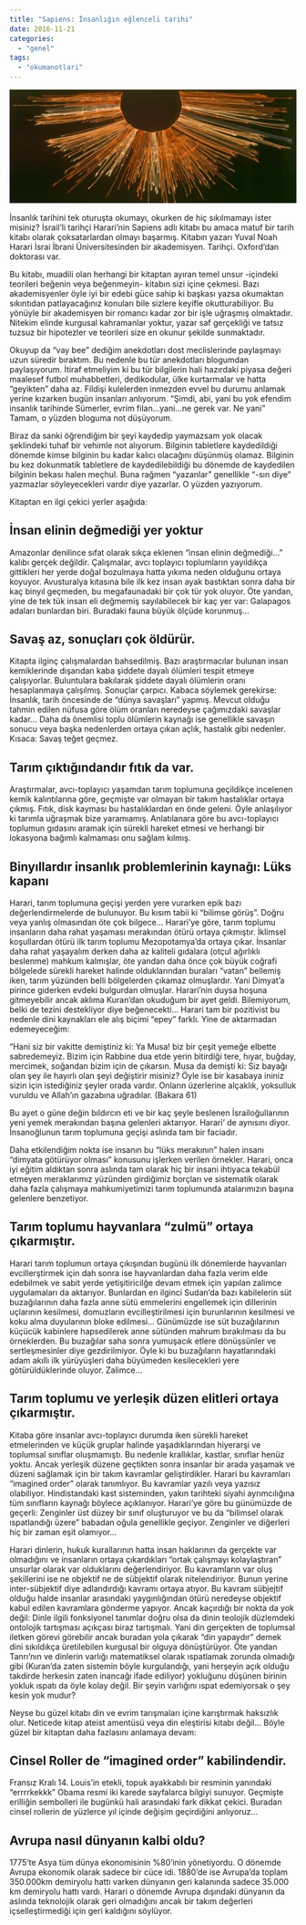 ```yaml
---
title: "Sapiens: İnsanlığın eğlenceli tarihi"
date: 2016-11-21
categories: 
  - "genel"
tags: 
  - "okumanotlari"
---
```


![](/images/tumblr_inline_ogzmtlh2LJ1r4exmc_540.jpg)

İnsanlık tarihini tek oturuşta okumayı, okurken de hiç sıkılmamayı ister misiniz? İsrail’li tarihçi Harari’nin Sapiens adlı kitabı bu amaca matuf bir tarih kitabı olarak çoksatarlardan olmayı başarmış. Kitabın yazarı Yuval Noah Harari İsrai İbrani Üniversitesinden bir akademisyen. Tarihçi. Oxford’dan doktorası var.  

Bu kitabı, muadili olan herhangi bir kitaptan ayıran temel unsur -içindeki teorileri beğenin veya beğenmeyin- kitabın sizi içine çekmesi. Bazı akademisyenler öyle iyi bir edebi güce sahip ki başkası yazsa okumaktan sıkıntıdan patlayacağınız konuları bile sizlere keyifle okutturabiliyor. Bu yönüyle bir akademisyen bir romancı kadar zor bir işle uğraşmış olmaktadır. Nitekim elinde kurgusal kahramanlar yoktur, yazar saf gerçekliği ve tatsız tuzsuz bir hipotezler ve teorileri size en okunur şekilde sunmaktadır.

Okuyup da “vay bee” dediğim anekdotları dost meclislerinde paylaşmayı uzun süredir bıraktım. Bu nedenle bu tür anekdotları blogumdan paylaşıyorum. İtiraf etmeliyim ki bu tür bilgilerin hali hazırdaki piyasa değeri maalesef futbol muhabbetleri, dedikodular, ülke kurtarmalar ve hatta “geyikten” daha az. Fildişi kulelerden inmezden evvel bu durumu anlamak yerine kızarken bugün insanları anlıyorum. “Şimdi, abi, yani bu yok efendim insanlık tarihinde Sümerler, evrim filan…yani…ne gerek var. Ne yani” Tamam, o yüzden bloguma not düşüyorum.

Biraz da sanki öğrendiğim bir şeyi kaydedip yaymazsam yok olacak şeklindeki tuhaf bir vehimle not alıyorum. Bilginin tabletlere kaydedildiği dönemde kimse bilginin bu kadar kalıcı olacağını düşünmüş olamaz. Bilginin bu kez dokunmatik tabletlere de kaydedilebildiği bu dönemde de kaydedilen bilginin bekası halen meçhul. Buna rağmen “yazanlar” genellikle “-sın diye” yazmazlar söyleyecekleri vardır diye yazarlar. O yüzden yazıyorum.

Kitaptan en ilgi çekici yerler aşağıda:

## İnsan elinin değmediği yer yoktur

Amazonlar denilince sıfat olarak sıkça eklenen “insan elinin değmediği…” kalıbı gerçek değildir. Çalışmalar, avcı toplayıcı toplumların yayıldıkça gittikleri her yerde doğal bozulmaya hatta yıkıma neden olduğunu ortaya koyuyor. Avusturalya kıtasına bile ilk kez insan ayak bastıktan sonra daha bir kaç binyıl geçmeden, bu megafaunadaki bir çok tür yok oluyor. Öte yandan, yine de tek tük insan eli değmemiş sayılabilecek bir kaç yer var: Galapagos adaları bunlardan biri. Buradaki fauna büyük ölçüde korunmuş…

## Savaş az, sonuçları çok öldürür.

Kitapta ilginç çalışmalardan bahsedilmiş. Bazı araştırmacılar bulunan insan kemiklerinde dışarıdan kaba şiddete dayalı ölümleri tespit etmeye çalışıyorlar. Buluntulara bakılarak şiddete dayalı ölümlerin oranı hesaplanmaya çalışılmış. Sonuçlar çarpıcı. Kabaca söylemek gerekirse: İnsanlık, tarih öncesinde de “dünya savaşları” yapmış. Mevcut olduğu tahmin edilen nüfusa göre ölüm oranları neredeyse çağımızdaki savaşlar kadar… Daha da önemlisi toplu ölümlerin kaynağı ise genellikle savaşın sonucu veya başka nedenlerden ortaya çıkan açlık, hastalık gibi nedenler. Kısaca: Savaş teğet geçmez.

## Tarım çıktığındandır fıtık da var.

Araştırmalar, avcı-toplayıcı yaşamdan tarım toplumuna geçildikçe incelenen kemik kalıntılarına göre, geçmişte var olmayan bir takım hastalıklar ortaya çıkmış. Fıtık, disk kayması bu hastalıklardan en önde geleni. Öyle anlaşılıyor ki tarımla uğraşmak bize yaramıamış. Anlatılanara göre bu avcı-toplayıcı toplumun gıdasını aramak için sürekli hareket etmesi ve herhangi bir lokasyona bağımlı kalmaması onu sağlam kılmış.

## Binyıllardır insanlık problemlerinin kaynağı: Lüks kapanı

Harari, tarım toplumuna geçişi yerden yere vurarken epik bazı değerlendirmelerde de bulunuyor. Bu kısım tabii ki “bilimse görüş”. Doğru veya yanlış olmasından öte çok bilgece… Harari’ye göre, tarım toplumu insanların daha rahat yaşaması merakından ötürü ortaya çıkmıştır. İklimsel koşullardan ötürü ilk tarım toplumu Mezopotamya’da ortaya çıkar. İnsanlar daha rahat yaşayalım derken daha az kaliteli gıdalara (otçul ağırlıklı beslenme) mahkum kalmışlar, öte yandan daha önce çok büyük coğrafi bölgelede sürekli hareket halinde olduklarından buraları “vatan” bellemiş iken, tarım yüzünden belli bölgelerden çıkamaz olmuşlardır. Yani Dimyat’a pirince giderken evdeki bulgurdan olmuşlar. Harari’nin duysa hoşuna gitmeyebilir ancak aklıma Kuran’dan okuduğum bir ayet geldi. Bilemiyorum, belki de tezini destekliyor diye beğenecekti… Harari tam bir pozitivist bu nedenle dini kaynakları ele alış biçimi “epey” farklı. Yine de aktarmadan edemeyeceğim:

“Hani siz bir vakitte demiştiniz ki: Ya Musa! biz bir çeşit yemeğe elbette sabredemeyiz. Bizim için Rabbine dua etde yerin bitirdiği tere, hıyar, buğday, mercimek, soğandan bizim için de çıkarsın. Musa da demişti ki: Siz bayağı olan şey ile hayırlı olan şeyi değiştirir misiniz? Öyle ise bir kasabaya ininiz sizin için istediğiniz şeyler orada vardır. Onların üzerlerine alçaklık, yoksulluk vuruldu ve Allah’ın gazabına uğradılar. (Bakara 61)

Bu ayet o güne değin bıldırcın eti ve bir kaç şeyle beslenen İsrailoğullarının yeni yemek merakından başına gelenleri aktarıyor. Harari’ de aynısını diyor. İnsanoğlunun tarım toplumuna geçişi aslında tam bir faciadır.

Daha etkilendiğim nokta ise insanın bu “lüks merakının” halen insanı “dimyata götürüyor olması” konusunu işlerken verilen örnekler. Harari, onca iyi eğitim aldıktan sonra aslında tam olarak hiç bir insani ihtiyaca tekabül etmeyen meraklarımız yüzünden girdiğimiz borçları ve sistematik olarak daha fazla çalışmaya mahkumiyetimizi tarım toplumunda atalarımızın başına gelenlere benzetiyor.

## Tarım toplumu hayvanlara “zulmü” ortaya çıkarmıştır.

Harari tarım toplumun ortaya çıkışından bugünü ilk dönemlerde hayvanları evcillerştirmek için dah sonra ise hayvanlardan daha fazla verim elde edebilmek ve sabit yerde yetişitiricilğe devam etmek için yapılan zalimce uygulamaları da aktarıyor. Bunlardan en ilginci Sudan’da bazı kabilelerin süt buzağılarının daha fazla anne sütü emmelerini engellemek için dillerinin uçlarının kesilmesi, domuzların evcilleştirilmesi için burunlarının kesilmesi ve koku alma duyularının bloke edilmesi… Günümüzde ise süt buzağılarının küçücük kabinlere hapsedilerek anne sütünden mahrum bırakılması da bu örneklerden. Bu buzağılar saha sonra yumuşacık etlere dönüşsünler ve sertleşmesinler diye gezdirilmiyor. Öyle ki bu buzağıların hayatlarındaki adam akıllı ilk yürüyüşleri daha büyümeden kesilecekleri yere götürüldüklerinde oluyor. Zalimce…

## Tarım toplumu ve yerleşik düzen elitleri ortaya çıkarmıştır.

Kitaba göre insanlar avcı-toplayıcı durumda iken sürekli hareket etmelerinden ve küçük gruplar halinde yaşadıklarından hiyerarşi ve toplumsal sınıflar oluşmamıştı. Bu nedenle krallıklar, kastlar, sınıflar henüz yoktu. Ancak yerleşik düzene geçtikten sonra insanlar bir arada yaşamak ve düzeni sağlamak için bir takım kavramlar geliştirdikler. Harari bu kavramları “imagined order” olarak tanımlıyor. Bu kavramlar yazılı veya yazısız olabiliyor. Hindistandaki kast sisteminden, yakın tarihteki siyahi ayrımcılığına tüm sınıfların kaynağı böylece açıklanıyor. Harari’ye göre bu günümüzde de geçerli: Zenginler üst düzey bir sınıf oluşturuyor ve bu da “bilimsel olarak ıspatlandığı üzere” babadan oğula genellikle geçiyor. Zenginler ve diğerleri hiç bir zaman eşit olamıyor…

Harari dinlerin, hukuk kurallarının hatta insan haklarının da gerçekte var olmadığını ve insanların ortaya çıkardıkları “ortak çalışmayı kolaylaştıran” unsurlar olarak var olduklarını değerlendiriyor. Bu kavramların var oluş şekillerini ise ne objektif ne de sübjektif olarak nitelendiriyor. Bunun yerine inter-sübjektif diye adlandırdığı kavramı ortaya atıyor. Bu kavram sübjejtif olduğu halde insanlar arasındaki yaygınlığından ötürü neredeyse objektif kabul edilen kavramlara gönderme yapıyor. Ancak kaçırdığı bir nokta da yok değil: Dinle ilgili fonksiyonel tanımlar doğru olsa da dinin teolojik düzlemdeki ontolojik tartışması açıkçası biraz tartışmalı. Yani din gerçekten de toplumsal iletken görevi görebilir ancak buradan yola çıkarak “din yapaydır” demek dini sıkıldıkça üretilebilen kurgusal bir olguya dönüştürüyor. Öte yandan Tanrı’nın ve dinlerin varlığı matematiksel olarak ıspatlamak zorunda olmadığı gibi (Kuran’da zaten sistemin böyle kurgulandığı, yani herşeyin açık olduğu takdirde herkesin zaten inancağı ifade ediliyor) yokluğunu düşünen birinin yokluk ıspatı da öyle kolay değil. Bir şeyin varlığını ıspat edemiyorsak o şey kesin yok mudur?

Neyse bu güzel kitabı din ve evrim tarışmaları içine karıştırmak haksızlık olur. Neticede kitap ateist amentüsü veya din eleştirisi kitabı değil… Böyle güzel bir kitaptan daha fazlasını anlamaya devam:

## Cinsel Roller de “imagined order” kabilindendir.

Fransız Kralı 14. Louis’in etekli, topuk ayakkabılı bir resminin yanındaki “errrrkekkk” Obama resmi iki karede sayfalarca bilgiyi sunuyor. Geçmişte erilliğin sembolleri ile bugünkü hali arasındaki fark dikkat çekici. Buradan cinsel rollerin de yüzlerce yıl içinde değişim geçirdiğini anlıyoruz…

## Avrupa nasıl dünyanın kalbi oldu?

1775’te Asya tüm dünya ekonomisinin %80’inin yönetiyordu. O dönemde Avrupa ekonomik olarak sadece bir cüce idi. 1880’de ise Avrupa’da toplam 350.000km demiryolu hattı varken dünyanın geri kalanında sadece 35.000 km demiryolu hattı vardı. Harari o dönemde Avrupa dışındaki dünyanın da aslında teknolojik olarak geri olmadığını ancak bir takım değerleri içselleştirmediği için geri kaldığını söylüyor.
